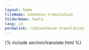 ```yaml
---
layout: home
fileName: sentence-translation
folderName: tools
lang: id
permalink: /id/sentence-translation
---
```

{% include section/translate.html %}
